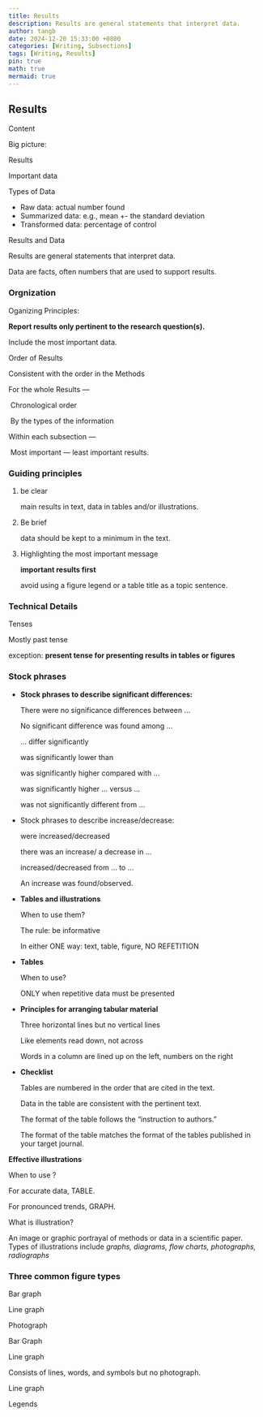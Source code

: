 ```yaml
---
title: Results
description: Results are general statements that interpret data.
author: tangb
date: 2024-12-20 15:33:00 +0800
categories: [Writing, Subsections]
tags: [Writing, Results]
pin: true
math: true
mermaid: true
---
```


## Results 

Content

Big picture:

Results

Important data



Types of Data

- Raw data: actual number found
- Summarized data: e.g., mean +- the standard deviation
- Transformed data: percentage of control



Results and Data

Results are general statements that interpret data.

Data are facts, often numbers that are used to support results.



### Orgnization

Oganizing Principles: 

**Report results only pertinent to the research question(s).**

Include the most important data.



Order of Results

Consistent with the order in the Methods

For the whole Results —

​	Chronological order

​	By the types of the information

Within each subsection —

​	Most important — least important results.



### Guiding principles

1. be clear

   main results in text, data in tables and/or illustrations.

2. Be brief 

   data should be kept to a minimum in the text.

3. Highlighting the most important message

   **important results first** 

   avoid using a figure legend or a table title as a topic sentence.



### Technical Details

Tenses

Mostly past tense

exception: **present tense for presenting results in tables or figures**



### Stock phrases

- **Stock phrases to describe significant differences:** 

  There were no significance differences between …

  No significant difference was found among …

  … differ significantly 

  was significantly lower than 

  was significantly higher compared with …

  was significantly higher … versus …

  was not significantly different from …

- Stock phrases to describe increase/decrease: 

  were increased/decreased 

  there was an increase/ a decrease in …

  increased/decreased from … to …

  An increase was found/observed.

- **Tables and illustrations**

  When to use them?

  The rule: be informative 

  In either ONE way: text, table, figure, NO REFETITION

- **Tables**

  When to use?

  ONLY when repetitive data must be presented 

- **Principles for arranging tabular material**

  Three horizontal lines but no vertical lines

  Like elements read down, not across

  Words in a column are lined up on the left, numbers on the right

- **Checklist**

  Tables are numbered in the order that are cited in the text.

  Data in the table are consistent with the pertinent text.

  The format of the table follows the “instruction to authors.”

  The format of the table matches the format of the tables published in your target journal.



**Effective illustrations**

When to use ?

For accurate data, TABLE.

For pronounced trends, GRAPH.

 

What is illustration?

An image or graphic portrayal of methods or data in a scientific paper. Types of illustrations include *graphs, diagrams, flow charts, photographs, radiographs*



### Three common figure types

Bar graph

Line graph

Photograph



Bar Graph

Line graph

Consists of lines, words, and symbols but no photograph.

Line graph

Legends
